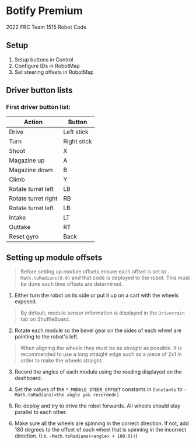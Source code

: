 # Botify Premium

2022 FRC Team 1515 Robot Code

## Setup
1. Setup buttons in Control
2. Configure IDs in RobotMap
3. Set steering offsets in RobotMap 

<!-- Temporary, fix when first driver configures -->

## Driver button lists 

### First driver button list:
| Action| Button |
| ------------- | ------------- |
| Drive | Left stick |
| Turn | Right stick |
| Shoot | X |
| Magazine up | A |
| Magazine down | B |
| Climb | Y |
| Rotate turret left| LB |
| Rotate turret right| RB |
| Rotate turret left| LB |
| Intake | LT |
| Outtake | RT |
| Reset gyro | Back |

## Setting up module offsets

> Before setting up module offsets ensure each offset is set to `-Math.toRadians(0.0)` and that code is deployed to the
> robot. This must be done each time offsets are determined.

1. Either turn the robot on its side or put it up on a cart with the wheels exposed.

> By default, module sensor information is displayed in the `Drivetrain` tab on ShuffleBoard.

2. Rotate each module so the bevel gear on the sides of each wheel are pointing to the robot's left.
> When aligning the wheels they must be as straight as possible. It is recommended to use a long straight edge such as
> a piece of 2x1 in order to make the wheels straight.

3. Record the angles of each module using the reading displayed on the dashboard.

4. Set the values of the `*_MODULE_STEER_OFFSET` constants in `Constants` to `-Math.toRadians(<the angle you recorded>)`
5. Re-deploy and try to drive the robot forwards. All wheels should stay parallel to each other.
6. Make sure all the wheels are spinning in the correct direction. If not, add 180 degrees to the offset of each wheel 
that is spinning in the incorrect direction. (I.e. `-Math.toRadians(<angle> + 180.0))`)